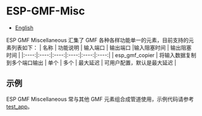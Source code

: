 # ESP-GMF-Misc

- [English](./README.md)

ESP GMF Miscellaneous 汇集了 GMF 各种各样功能单一的元素，目前支持的元素列表如下：
|  名称  | 功能说明  | 输入端口  | 输出端口  |输入阻塞时间 | 输出阻塞时间 |
|:----:|:----:|:----:|:----:|:----:|:----:|
| esp_gmf_copier   |  将输入数据复制到多个端口输出  | 单个 | 多个 | 最大延迟 | 可用户配置，默认是最大延迟 |

## 示例
ESP GMF Miscellaneous 常与其他 GMF 元素组合成管道使用，示例代码请参考 [test_app](../test_apps/main/elements/gmf_audio_play_el_test.c)。
